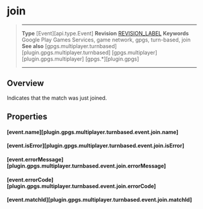 # join

> --------------------- ------------------------------------------------------------------------------------------
> __Type__              [Event][api.type.Event]
> __Revision__          [REVISION_LABEL](REVISION_URL)
> __Keywords__          Google Play Games Services, game network, gpgs, turn-based, join
> __See also__          [gpgs.multiplayer.turnbased][plugin.gpgs.multiplayer.turnbased]
>						[gpgs.multiplayer][plugin.gpgs.multiplayer]
>                       [gpgs.*][plugin.gpgs]
> --------------------- ------------------------------------------------------------------------------------------

## Overview

Indicates that the match was just joined.

## Properties

#### [event.name][plugin.gpgs.multiplayer.turnbased.event.join.name]

#### [event.isError][plugin.gpgs.multiplayer.turnbased.event.join.isError]

#### [event.errorMessage][plugin.gpgs.multiplayer.turnbased.event.join.errorMessage]

#### [event.errorCode][plugin.gpgs.multiplayer.turnbased.event.join.errorCode]

#### [event.matchId][plugin.gpgs.multiplayer.turnbased.event.join.matchId]